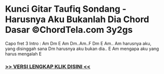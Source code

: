 
 # Kunci Gitar Taufiq Sondang - Harusnya Aku Bukanlah Dia Chord Dasar ©ChordTela.com 3y2gs


Capo fret 3 Intro : Am Dm E Am Dm..Am..F Dm E Am.. Am harusnya aku, yang disinggah sana Dm harusnya aku bukan dia.. E Am mengapa aku yang harus mengalah E

###  <a href="https://shortlighzx.web.app?sq=Kunci Gitar Taufiq Sondang - Harusnya Aku Bukanlah Dia Chord Dasar ©ChordTela.com"> >> VERSI LENGKAP KLIK DISINI << </a>
